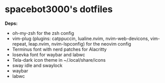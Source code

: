 # spacebot3000's dotfiles

**Deps:** 

- oh-my-zsh for the zsh config
- vim-plug (plugins: catppuccin, lualine.nvim, nvim-web-devicons, vim-repeat, leap.nvim, nvim-lspconfig) for the neovim config
- Terminus font with nerd patches for Alacritty
- Iosevka font for waybar and labwc
- Tela-dark icon theme in ~/.local/share/icons
- sway idle and swaylock
- waybar
- labwc

